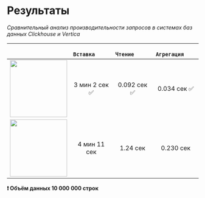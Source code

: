 # Результаты

_Сравнительный анализ производительности запросов в системах баз данных Clickhouse и Vertica_

|                                                                                                       | `      Вставка       ` | `       Чтение       ` | `      Агрегация     ` |
|-------------------------------------------------------------------------------------------------------|:----------------------:|:----------------------:|:----------------------:| 
| <a href="https://clickhouse.com"><img width="150" src="https://logotyp.us/files/click-house.svg"></a> |     3 мин 2 сек ✅      |      0.092 сек ✅       |      0.034 сек ✅       |
| <a href="https://www.vertica.com"><img width="150" src="https://logotyp.us/files/vertica.svg"></a>    |      4 мин 11 сек      |        1.24 сек        |       0.230 сек        |

**:heavy_exclamation_mark: Объём данных 10 000 000 строк**